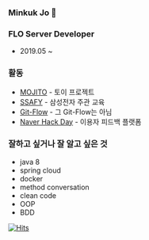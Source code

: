 ### Minkuk Jo 🌱 

### FLO Server Developer
* 2019.05 ~

### 활동
* [MOJITO](https://apps.apple.com/kr/app/%EB%AA%A8%EC%A7%80%EB%98%90-%EB%8D%B0%EC%9D%BC%EB%A6%AC-%EC%9D%B4%EB%AA%A8%EC%A7%80-%EB%8B%A4%EC%9D%B4%EC%96%B4%EB%A6%AC/id1508866668) - 토이 프로젝트
* [SSAFY](#) - 삼성전자 주관 교육
* [Git-Flow](https://github.com/springframework-storage/Public-GitFlow) - 그 Git-Flow는 아님
* [Naver Hack Day](https://github.com/springframework-storage/HotComments) - 이용자 피드백 플랫폼

### 잘하고 싶거나 잘 알고 싶은 것
* java 8 
* spring cloud
* docker
* method conversation
* clean code
* OOP
* BDD

[![Hits](https://hits.seeyoufarm.com/api/count/incr/badge.svg?url=https%3A%2F%2Fgithub.com%2FMinGOODdev&count_bg=%2379C83D&title_bg=%23555555&icon=&icon_color=%23E7E7E7&title=hits&edge_flat=false)](https://hits.seeyoufarm.com)

<!--
**MinGOODdev/MinGOODdev** is a ✨ _special_ ✨ repository because its `README.md` (this file) appears on your GitHub profile.

Here are some ideas to get you started:

- 🔭 I’m currently working on ...
- 🌱 I’m currently learning ...
- 👯 I’m looking to collaborate on ...
- 🤔 I’m looking for help with ...
- 💬 Ask me about ...
- 📫 How to reach me: ...
- 😄 Pronouns: ...
- ⚡ Fun fact: ...
-->
